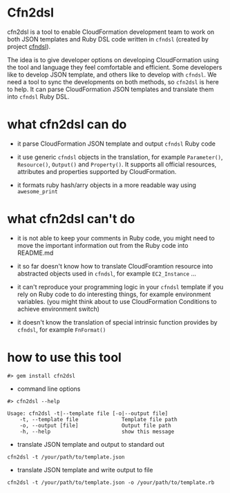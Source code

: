 Cfn2dsl
=======

cfn2dsl is a tool to enable CloudFormation development team to work on both JSON templates and Ruby DSL code written in `cfndsl` (created by project [cfndsl](https://github.com/stevenjack/cfndsl])).

The idea is to give developer options on developing CloudFormation using the tool and language they feel comfortable and efficient. Some developers like to develop JSON template, and others like to develop with `cfndsl`. We need a tool to sync the developments on both methods, so `cfn2dsl` is here to help. It can parse CloudFormation JSON templates and translate them into `cfndsl` Ruby DSL.

what cfn2dsl can do
===================

* it parse CloudFormation JSON template and output `cfndsl` Ruby code

* it use generic `cfndsl` objects in the translation, for example `Parameter()`, `Resource()`, `Output()` and `Property()`. It supports all official resources, attributes and properties supported by CloudFormation.

* it formats ruby hash/arry objects in a more readable way using `awesome_print`

what cfn2dsl can't do
=====================

* it is not able to keep your comments in Ruby code, you might need to move the important information out from the Ruby code into README.md

* it so far doesn't know how to translate CloudForamtion resource into abstracted objects used in `cfndsl`, for example `EC2_Instance` ...

* it can't reproduce your programming logic in your `cfndsl` template if you rely on Ruby code to do interesting things, for example environment variables. (you might think about to use CloudFormation Conditions to achieve environment switch)

* it doesn't know the translation of special intrinsic function provides by `cfndsl`, for example `FnFormat()`


how to use this tool
=====================

```
#> gem install cfn2dsl
```

* command line options

```
#> cfn2dsl --help

Usage: cfn2dsl -t|--template file [-o|--output file]
    -t, --template file              Template file path
    -o, --output [file]              Output file path
    -h, --help                       show this message
```

* translate JSON template and output to standard out

```
cfn2dsl -t /your/path/to/template.json
```

* translate JSON template and write output to file

```
cfn2dsl -t /your/path/to/template.json -o /your/path/to/template.rb
```




